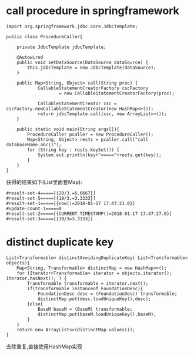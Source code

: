# call procedure in springframework

    import org.springframework.jdbc.core.JdbcTemplate;

    public class ProcedureCaller{

        private JdbcTemplate jdbcTemplate;

        @Autowired
        public void setDataSource(DataSource dataSource) {
            this.jdbcTemplate = new JdbcTemplate(dataSource);
        }

        public Map<String, Object> call(String proc) {
                CallableStatementCreatorFactory cscFactory
                        = new CallableStatementCreatorFactory(proc);

                CallableStatementCreator csc = cscFactory.newCallableStatementCreator(new HashMap<>());
                return jdbcTemplate.call(csc, new ArrayList<>());
        }

        public static void main(String args[]){
            ProcedureCaller pcaller = new ProcedureCaller();
            Map<String, Object> rests = pcaller.call("call databaseName.abc()");
            for (String key : rests.keySet()) {
                System.out.println(key+"====="+rests.get(key));
            }
        }
    }

获得的结果如下(List里面套Map):

    #result-set-4=====[{20/3.=6.6667}]
    #result-set-5=====[{10/3.=3.3333}]
    #result-set-1=====[{now()=2018-01-17 17:47:21.0}]
    #update-count-1=====0
    #result-set-2=====[{CURRENT_TIMESTAMP()=2018-01-17 17:47:27.0}]
    #result-set-3=====[{10/3=3.3333}]

# distinct duplicate key

    List<Transformable> distinctAvoidingDuplicateKey( List<Transformable> objects){
        Map<String, Transformable> distinctMap = new HashMap<>();
        for (Iterator<Transformable> iterator = objects.iterator(); iterator.hasNext(); ) {
            Transformable transformable = iterator.next();
            if(transformable instanceof FoundationDesc){
                FoundationDesc desc = (FoundationDesc) transformable;
                distinctMap.put(desc.loadUniqueKey(),desc);
            }else{
                BaseM baseM = (BaseM) transformable;
                distinctMap.put(baseM.loadUniqueKey(),baseM);
            }
        }
        return new ArrayList<>(distinctMap.values());
    }

去除重复,直接使用HashMap实现
